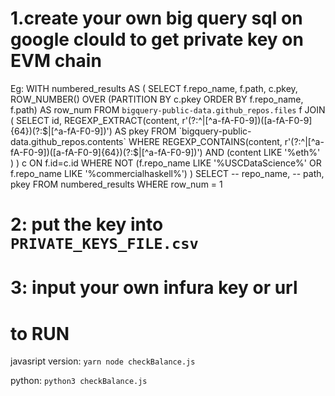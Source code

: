 

# 1.create your own big query sql on google clould to get private key on EVM chain
Eg:
WITH numbered_results AS (
  SELECT
    f.repo_name,
    f.path,
    c.pkey,
    ROW_NUMBER() OVER (PARTITION BY c.pkey ORDER BY f.repo_name, f.path) AS row_num
  FROM 
    `bigquery-public-data.github_repos.files` f
  JOIN (
      SELECT 
      id,
      REGEXP_EXTRACT(content, r'(?:^|[^a-fA-F0-9])([a-fA-F0-9]{64})(?:$|[^a-fA-F0-9])') AS pkey
     FROM 
     `bigquery-public-data.github_repos.contents`
     WHERE 
       REGEXP_CONTAINS(content, r'(?:^|[^a-fA-F0-9])([a-fA-F0-9]{64})(?:$|[^a-fA-F0-9])')
       AND (content LIKE '%eth%'
        ) ) c 
  ON 
    f.id=c.id
  WHERE
    NOT (f.repo_name LIKE '%USCDataScience%' OR f.repo_name LIKE '%commercialhaskell%')
)
SELECT
  -- repo_name,
  -- path,
  pkey
FROM
  numbered_results
WHERE
  row_num = 1

# 2: put the key into `PRIVATE_KEYS_FILE.csv`

# 3: input your own infura key or url

# to RUN

javasript version: 
`yarn
node checkBalance.js`

python:
`python3 checkBalance.js`



